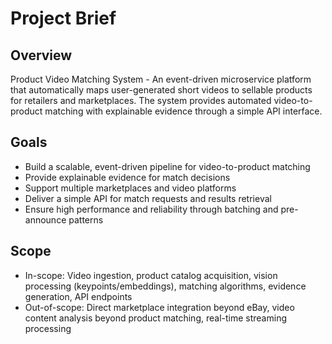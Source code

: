 # Project Brief

## Overview
Product Video Matching System - An event-driven microservice platform that automatically maps user-generated short videos to sellable products for retailers and marketplaces. The system provides automated video-to-product matching with explainable evidence through a simple API interface.

## Goals
- Build a scalable, event-driven pipeline for video-to-product matching
- Provide explainable evidence for match decisions
- Support multiple marketplaces and video platforms
- Deliver a simple API for match requests and results retrieval
- Ensure high performance and reliability through batching and pre-announce patterns

## Scope
- In-scope: Video ingestion, product catalog acquisition, vision processing (keypoints/embeddings), matching algorithms, evidence generation, API endpoints
- Out-of-scope: Direct marketplace integration beyond eBay, video content analysis beyond product matching, real-time streaming processing